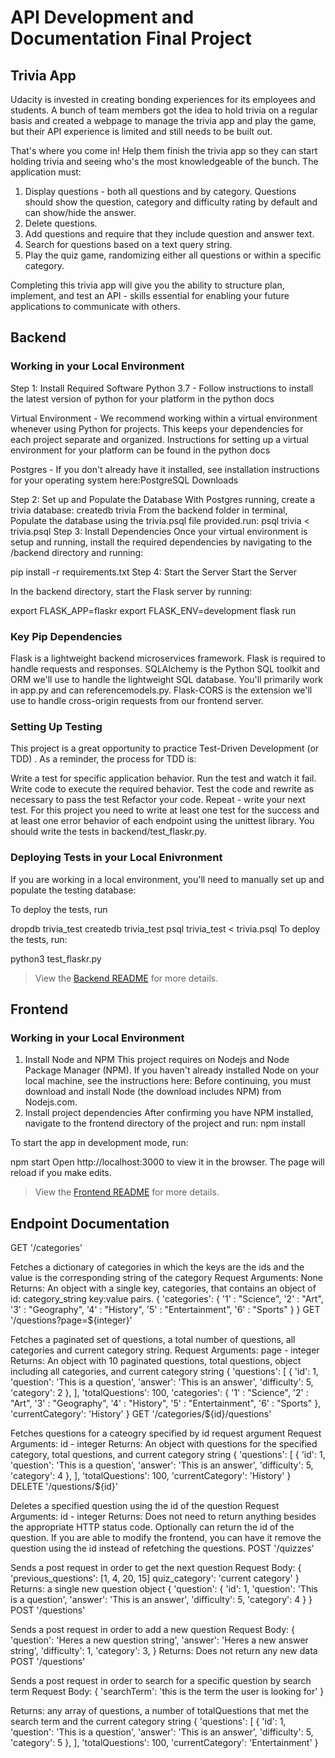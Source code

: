 # API Development and Documentation Final Project

## Trivia App

Udacity is invested in creating bonding experiences for its employees and students. A bunch of team members got the idea to hold trivia on a regular basis and created a webpage to manage the trivia app and play the game, but their API experience is limited and still needs to be built out.

That's where you come in! Help them finish the trivia app so they can start holding trivia and seeing who's the most knowledgeable of the bunch. The application must:

1. Display questions - both all questions and by category. Questions should show the question, category and difficulty rating by default and can show/hide the answer.
2. Delete questions.
3. Add questions and require that they include question and answer text.
4. Search for questions based on a text query string.
5. Play the quiz game, randomizing either all questions or within a specific category.

Completing this trivia app will give you the ability to structure plan, implement, and test an API - skills essential for enabling your future applications to communicate with others.

## Backend

### Working in your Local Environment

Step 1: Install Required Software
Python 3.7 - Follow instructions to install the latest version of python for your platform in the python docs

Virtual Environment - We recommend working within a virtual environment whenever using Python for projects. This keeps your dependencies for each project separate and organized. Instructions for setting up a virtual environment for your platform can be found in the python docs

Postgres - If you don't already have it installed, see installation instructions for your operating system here:PostgreSQL Downloads

Step 2: Set up and Populate the Database
With Postgres running, create a trivia database:
createdb trivia
From the backend folder in terminal, Populate the database using the trivia.psql file provided.run:
psql trivia < trivia.psql
Step 3: Install Dependencies
Once your virtual environment is setup and running, install the required dependencies by navigating to the /backend directory and running:

pip install -r requirements.txt
Step 4: Start the Server
Start the Server

In the backend directory, start the Flask server by running:

export FLASK_APP=flaskr
export FLASK_ENV=development
flask run

### Key Pip Dependencies
Flask is a lightweight backend microservices framework. Flask is required to handle requests and responses.
SQLAlchemy is the Python SQL toolkit and ORM we'll use to handle the lightweight SQL database. You'll primarily work in app.py and can referencemodels.py.
Flask-CORS is the extension we'll use to handle cross-origin requests from our frontend server.

### Setting Up Testing
This project is a great opportunity to practice Test-Driven Development (or TDD) . As a reminder, the process for TDD is:

Write a test for specific application behavior.
Run the test and watch it fail.
Write code to execute the required behavior.
Test the code and rewrite as necessary to pass the test
Refactor your code.
Repeat - write your next test.
For this project you need to write at least one test for the success and at least one error behavior of each endpoint using the unittest library. You should write the tests in backend/test_flaskr.py.

### Deploying Tests in your Local Enivronment
If you are working in a local environment, you'll need to manually set up and populate the testing database:

To deploy the tests, run

dropdb trivia_test
createdb trivia_test
psql trivia_test < trivia.psql
To deploy the tests, run:

python3 test_flaskr.py

> View the [Backend README](./backend/README.md) for more details.

## Frontend

### Working in your Local Environment
1. Install Node and NPM This project requires on Nodejs and Node Package Manager (NPM). If you haven't already installed Node on your local machine, see the instructions here: Before continuing, you must download and install Node (the download includes NPM) from Nodejs.com.
2. Install project dependencies After confirming you have NPM installed, navigate to the frontend directory of the project and run:
npm install

To start the app in development mode, run:

npm start
Open http://localhost:3000 to view it in the browser. The page will reload if you make edits.

> View the [Frontend README](./frontend/README.md) for more details.

## Endpoint Documentation

GET '/categories'

Fetches a dictionary of categories in which the keys are the ids and the value is the corresponding string of the category
Request Arguments: None
Returns: An object with a single key, categories, that contains an object of id: category_string key:value pairs.
{
    'categories': { '1' : "Science",
    '2' : "Art",
    '3' : "Geography",
    '4' : "History",
    '5' : "Entertainment",
    '6' : "Sports" }
}
GET '/questions?page=${integer}'

Fetches a paginated set of questions, a total number of questions, all categories and current category string.
Request Arguments: page - integer
Returns: An object with 10 paginated questions, total questions, object including all categories, and current category string
{
    'questions': [
        {
            'id': 1,
            'question': 'This is a question',
            'answer': 'This is an answer',
            'difficulty': 5,
            'category': 2
        },
    ],
    'totalQuestions': 100,
    'categories': { '1' : "Science",
    '2' : "Art",
    '3' : "Geography",
    '4' : "History",
    '5' : "Entertainment",
    '6' : "Sports" },
    'currentCategory': 'History'
}
GET '/categories/${id}/questions'

Fetches questions for a cateogry specified by id request argument
Request Arguments: id - integer
Returns: An object with questions for the specified category, total questions, and current category string
{
    'questions': [
        {
            'id': 1,
            'question': 'This is a question',
            'answer': 'This is an answer',
            'difficulty': 5,
            'category': 4
        },
    ],
    'totalQuestions': 100,
    'currentCategory': 'History'
}
DELETE '/questions/${id}'

Deletes a specified question using the id of the question
Request Arguments: id - integer
Returns: Does not need to return anything besides the appropriate HTTP status code. Optionally can return the id of the question. If you are able to modify the frontend, you can have it remove the question using the id instead of refetching the questions.
POST '/quizzes'

Sends a post request in order to get the next question
Request Body:
{
    'previous_questions': [1, 4, 20, 15]
    quiz_category': 'current category'
 }
Returns: a single new question object
{
    'question': {
        'id': 1,
        'question': 'This is a question',
        'answer': 'This is an answer',
        'difficulty': 5,
        'category': 4
    }
}
POST '/questions'

Sends a post request in order to add a new question
Request Body:
{
    'question':  'Heres a new question string',
    'answer':  'Heres a new answer string',
    'difficulty': 1,
    'category': 3,
}
Returns: Does not return any new data
POST '/questions'

Sends a post request in order to search for a specific question by search term
Request Body:
{
    'searchTerm': 'this is the term the user is looking for'
}

Returns: any array of questions, a number of totalQuestions that met the search term and the current category string
{
    'questions': [
        {
            'id': 1,
            'question': 'This is a question',
            'answer': 'This is an answer',
            'difficulty': 5,
            'category': 5
        },
    ],
    'totalQuestions': 100,
    'currentCategory': 'Entertainment'
}
